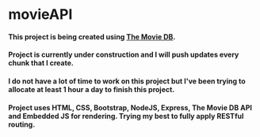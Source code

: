# movieAPI

#### This project is being created using [The Movie DB](https://www.themoviedb.org).

#### Project is currently under construction and I will push updates every chunk that I create.

#### I do not have a lot of time to work on this project but I've been trying to allocate at least 1 hour a day to finish this project.

#### Project uses HTML, CSS, Bootstrap, NodeJS, Express, The Movie DB API and Embedded JS for rendering. Trying my best to fully apply RESTful routing. 
